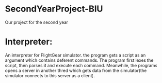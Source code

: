# SecondYearProject-BIU
Our project for the second year
# Interpreter:
An interpreter for FlightGear simulator. the program gets a script as an argument which contains deferent commands.
The program first lexes the script, then parses it and execute each command. Meanwhile, the programs opens a server in another thred which gets data from the simulator(the simulator connects to this server as a client).
